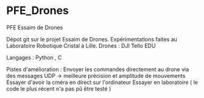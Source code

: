 # PFE_Drones
PFE Essaim de Drones

Dépot git sur le projet Essaim de Drones.
Expérimentations faites au Laboratoire Robotique Cristal à Lille.
Drones :  DJI Tello EDU

Langages : Python , C







Pistes d'amélioration :
Envoyer les commandes directement au drone via des messages UDP -> meilleure précision et amplitude de mouvements
Essayer d'avoir la cméra en direct sur l'ordinateur
Essayer en laboratoire ( le code le plus récent n'a pas pû être testé )
